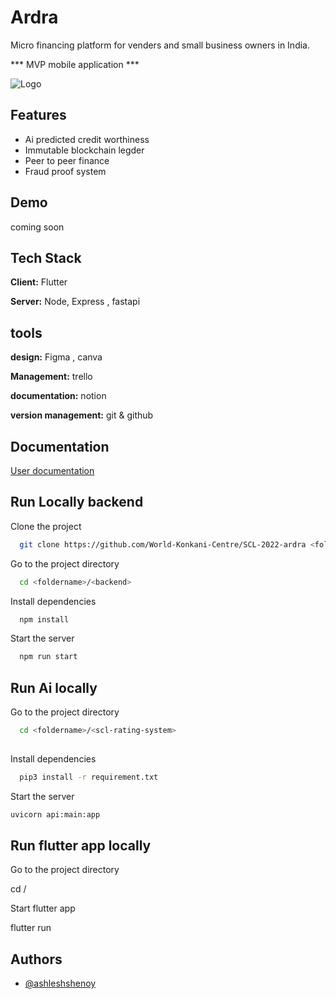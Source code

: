 
# Ardra 

Micro financing platform for venders and small business owners in India.
 
*** MVP mobile application ***


![Logo](https://i.ibb.co/2qnKHTZ/image.png)



## Features

- Ai predicted credit worthiness
- Immutable blockchain legder
- Peer to peer finance  
- Fraud proof system




## Demo

coming soon

## Tech Stack

**Client:** Flutter  

**Server:** Node, Express , fastapi

## tools

**design:** Figma , canva  

**Management:** trello

**documentation:** notion

**version management:** git & github



## Documentation

[User documentation](https://burly-vinyl-d7a.notion.site/Product-doc-0c6b776bba0c45a98cf17f48fb90a51a)



## Run Locally backend

Clone the project

```bash
  git clone https://github.com/World-Konkani-Centre/SCL-2022-ardra <foldername>
```

Go to the project directory

```bash
  cd <foldername>/<backend>
```

Install dependencies

```bash
  npm install
```

Start the server

```bash
  npm run start
```




## Run Ai locally
Go to the project directory

```bash
  cd <foldername>/<scl-rating-system>
  
```

Install dependencies

``` bash 
  pip3 install -r requirement.txt

```

Start the server

``` bash
uvicorn api:main:app
```



## Run flutter app locally

Go to the project directory

  cd <foldername>/<frontend>



Start flutter app

flutter run








## Authors

- [@ashleshshenoy](https://github.com/ashleshshenoy)

